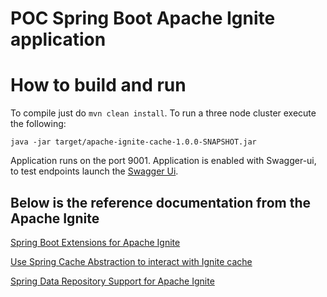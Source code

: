 # POC Spring Boot Apache Ignite application

# How to build and run

To compile just do `mvn clean install`.
To run a three node cluster execute the following:
```
java -jar target/apache-ignite-cache-1.0.0-SNAPSHOT.jar
```
Application runs on the port 9001. Application is enabled with Swagger-ui, to test endpoints launch the [Swagger Ui](http://localhost:9001/swagger-ui.html).

## Below is the reference documentation from the Apache Ignite

[Spring Boot Extensions for Apache Ignite](https://apacheignite-mix.readme.io/docs/spring-boot)

[Use Spring Cache Abstraction to interact with Ignite cache](https://apacheignite-mix.readme.io/docs/spring-caching)

[Spring Data Repository Support for Apache Ignite](https://apacheignite-mix.readme.io/docs/spring-data)







